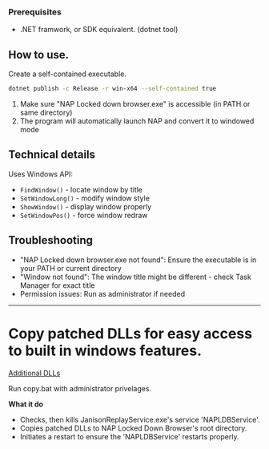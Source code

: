 ### Prerequisites
- .NET framwork, or SDK equivalent. (dotnet tool)

## How to use.

Create a self-contained executable.
```bash
dotnet publish -c Release -r win-x64 --self-contained true
```

1. Make sure "NAP Locked down browser.exe" is accessible (in PATH or same directory)
3. The program will automatically launch NAP and convert it to windowed mode

## Technical details

Uses Windows API:
- `FindWindow()` - locate window by title
- `SetWindowLong()` - modify window style 
- `ShowWindow()` - display window properly
- `SetWindowPos()` - force window redraw

## Troubleshooting

- "NAP Locked down browser.exe not found": Ensure the executable is in your PATH or current directory
- "Window not found": The window title might be different - check Task Manager for exact title
- Permission issues: Run as administrator if needed

***

# Copy patched DLLs for easy access to built in windows features.

[Additional DLLs](https://github.com/shepfishy/NapWindower/tree/main/Additional%20DLLs)

Run copy.bat with administrator privelages.

**What it do**
- Checks, then kills JanisonReplayService.exe's service 'NAPLDBService'.
- Copies patched DLLs to NAP Locked Down Browser's root directory.
- Initiates a restart to ensure the 'NAPLDBService' restarts properly.
